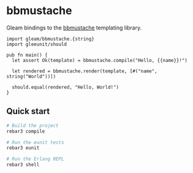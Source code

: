 # bbmustache

Gleam bindings to the [bbmustache][bbmustache] templating library.

[bbmustache]: https://github.com/soranoba/bbmustache

```gleam
import gleam/bbmustache.{string}
import gleeunit/should

pub fn main() {
  let assert Ok(template) = bbmustache.compile("Hello, {{name}}!")

  let rendered = bbmustache.render(template, [#("name", string("World"))])

  should.equal(rendered, "Hello, World!")
}
```

## Quick start

```sh
# Build the project
rebar3 compile

# Run the eunit tests
rebar3 eunit

# Run the Erlang REPL
rebar3 shell
```
